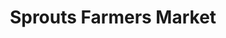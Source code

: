 ---
title: "Sprouts Farmers Market"
url: /austin/sprouts-farmers-market-barbara-jordan-boulevard/
shop: Supermarkt
---